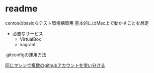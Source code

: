 # readme

centosのbasicなテスト環境構築用
基本的にはMac上で動かすことを想定


+ 必要なサービス
    + VirtualBox
    + vagrant


.gitconfigの運用方法

[同じマシンで複数のgithubアカウントを使い分ける](http://qiita.com/strsk/items/96987bfc98e3f92fe6fb)
